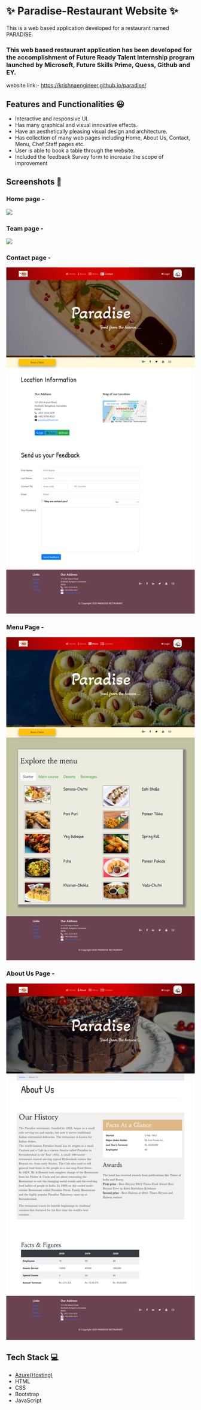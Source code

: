 # ✨ Paradise-Restaurant Website  ✨

This is a web based application developed for a restaurant named PARADISE.

### This web based restaurant application has been developed for the accomplishment of Future Ready Talent Internship program launched by Microsoft, Future Skills Prime, Quess, Github and EY.




website link:- https://krishnaengineer.github.io/paradise/

## Features and Functionalities 😃

- Interactive and responsive UI.
- Has many graphical and visual innovative effects.
- Have an aesthetically pleasing visual design and architecture.
- Has collection of many web pages including Home, About Us, Contact, Menu, Chef Staff pages etc.
- User is able to book a table through the website.
- Included the feedback Survey form to increase the scope of improvement 

## Screenshots 📸
### Home page -   
![](img/ss_home.png)
### Team page -
![](img/ss_team.png)
### Contact page -
![](img/ss_contact.png)
### Menu Page -
![](img/ss_menu.png)
### About Us Page -
![](img/ss_about.png)

## Tech Stack 💻

- [Azure(Hosting)](https://azure.microsoft.com/en-in/features/azure-portal/)
- HTML
- CSS
- Bootstrap
- JavaScript

